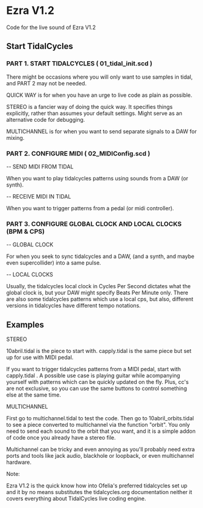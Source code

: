 # Ezra V1.2
Code for the live sound of Ezra V1.2

## Start TidalCycles

### PART 1. START TIDALCYCLES ( 01_tidal_init.scd )

There might be occasions where you will only want to use samples in tidal, and PART 2 may not be needed.

QUICK WAY is for when you have an urge to live code as plain as possible. 

STEREO is a fancier way of doing the quick way. It specifies things explicitly, rather than assumes your default settings. Might serve as an alternative code for debugging. 

MULTICHANNEL is for when you want to send separate signals to a DAW for mixing. 

### PART 2. CONFIGURE MIDI ( 02_MIDIConfig.scd )

-- SEND MIDI FROM TIDAL

When you want to play tidalcycles patterns using sounds from a DAW (or synth).

-- RECEIVE MIDI IN TIDAL

When you want to trigger patterns from a pedal (or midi controller).

### PART 3. CONFIGURE GLOBAL CLOCK AND LOCAL CLOCKS (BPM & CPS)

-- GLOBAL CLOCK 

For when you seek to sync tidalcycles and a DAW, (and a synth, and maybe even supercollider) into a same pulse. 

-- LOCAL CLOCKS

Usually, the tidalcycles local clock in Cycles Per Second dictates what the global clock is, but your DAW might specify Beats Per Minute only. There are also some tidalcycles patterns which use a local cps, but also, different versions in tidalcycles have different tempo notations. 

## Examples 

STEREO

10abril.tidal is the piece to start with. 
capply.tidal is the same piece but set up for use with MIDI pedal. 

If you want to trigger tidalcycles patterns from a MIDI pedal, start with capply.tidal . A possible use case is playing guitar while acompanying yourself with patterns which can be quickly updated on the fly. Plus, cc's are not exclusive, so you can use the same buttons to control something else at the same time.      

MULTICHANNEL

First go to multichannel.tidal to test the code. Then go to 10abril_orbits.tidal to see a piece converted to multichannel via the function "orbit". You only need to send each sound to the orbit that you want, and it is a simple addon of code once you already have a stereo file. 

Multichannel can be tricky and even annoying as you'll probably need extra ports and tools like jack audio, blackhole or loopback, or even multichannel hardware. 

Note: 

Ezra V1.2 is the quick know how into Ofelia's preferred tidalcycles set up and it by no means substitutes the tidalcycles.org documentation neither it covers everything about TidalCycles live coding engine.  


